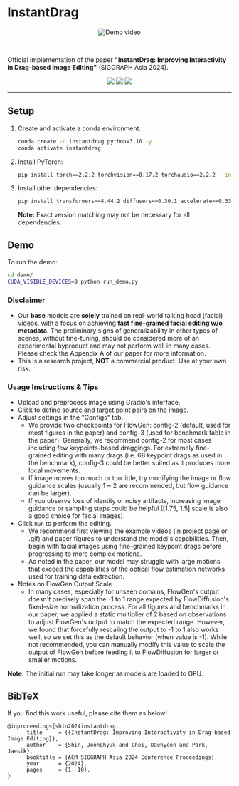 # InstantDrag

<p align="center">
  <img src="assets/demo.gif" alt="Demo video">
</p>

<br/>

Official implementation of the paper **"InstantDrag: Improving Interactivity in Drag-based Image Editing"** (SIGGRAPH Asia 2024).

<p align="center">
  <a href="https://arxiv.org/abs/2409.08857"><img src="https://img.shields.io/badge/arxiv-2409.08857-b31b1b"></a>
  <a href="https://joonghyuk.com/instantdrag-web/"><img src="https://img.shields.io/badge/Project%20Page-InstantDrag-blue"></a> 
  <a href="https://huggingface.co/alex4727/InstantDrag"><img src="https://img.shields.io/badge/%F0%9F%A4%97%20HuggingFace-Model-forestgreen"></a>
</p>

---

## Setup

1. Create and activate a conda environment:
   ```bash
   conda create -n instantdrag python=3.10 -y
   conda activate instantdrag
   ```

2. Install PyTorch:
   ```bash
   pip install torch==2.2.2 torchvision==0.17.2 torchaudio==2.2.2 --index-url https://download.pytorch.org/whl/cu121
   ```

3. Install other dependencies:
   ```bash
   pip install transformers==4.44.2 diffusers==0.30.1 accelerate==0.33.0 gradio==4.44.0 opencv-python
   ```
   **Note:** Exact version matching may not be necessary for all dependencies.

## Demo

To run the demo:
```bash
cd demo/
CUDA_VISIBLE_DEVICES=0 python run_demo.py
```
### Disclaimer

- Our **base** models are **solely** trained on real-world talking head (facial) videos, with a focus on achieving **fast fine-grained facial editing w/o metadata**. The preliminary signs of generalizability in other types of scenes, without fine-tuning, should be considered more of an experimental byproduct and may not perform well in many cases. Please check the Appendix A of our paper for more information.
- This is a research project, **NOT** a commercial product. Use at your own risk.

### Usage Instructions & Tips

- Upload and preprocess image using Gradio's interface.
- Click to define source and target point pairs on the image.
- Adjust settings in the "Configs" tab.
  - We provide two checkpoints for FlowGen: config-2 (default, used for most figures in the paper) and config-3 (used for benchmark table in the paper). Generally, we recommend config-2 for most cases including few keypoints-based draggings. For extremely fine-grained editing with many drags (i.e. 68 keypoint drags as used in the benchmark), config-3 could be better suited as it produces more local movements.
  - If image moves too much or too little, try modifying the image or flow guidance scales (usually 1 ~ 2 are recommended, but flow guidance can be larger).
  - If you observe loss of identity or noisy artifacts, increasing image guidance or sampling steps could be helpful ([1.75, 1.5] scale is also a good choice for facial images).
- Click `Run` to perform the editing.
  - We recommend first viewing the example videos (in project page or .gif) and paper figures to understand the model's capabilities. Then, begin with facial images using fine-grained keypoint drags before progressing to more complex motions.
  - As noted in the paper, our model may struggle with large motions that exceed the capabilities of the optical flow estimation networks used for training data extraction.
- Notes on FlowGen Output Scale
  - In many cases, especially for unseen domains, FlowGen's output doesn't precisely span the -1 to 1 range expected by FlowDiffusion's fixed-size normalization process. For all figures and benchmarks in our paper, we applied a static multiplier of 2 based on observations to adjust FlowGen's output to match the expected range. However, we found that forcefully rescaling the output to -1 to 1 also works well, so we set this as the default behavior (when value is -1). While not recommended, you can manually modify this value to scale the output of FlowGen before feeding it to FlowDiffusion for larger or smaller motions.

**Note:** The initial run may take longer as models are loaded to GPU.

## BibTeX
If you find this work useful, please cite them as below!
```
@inproceedings{shin2024instantdrag,
      title     = {{InstantDrag: Improving Interactivity in Drag-based Image Editing}},
      author    = {Shin, Joonghyuk and Choi, Daehyeon and Park, Jaesik},
      booktitle = {ACM SIGGRAPH Asia 2024 Conference Proceedings},
      year      = {2024},
      pages     = {1--10},
}
```
